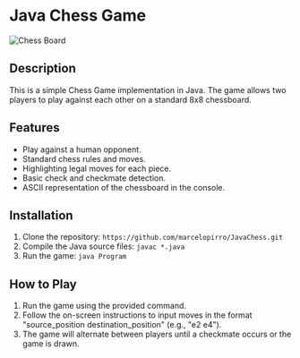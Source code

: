 # Java Chess Game

![Chess Board](chess_board.png)

## Description

This is a simple Chess Game implementation in Java. The game allows two players to play against each other on a standard 8x8 chessboard.

## Features

- Play against a human opponent.
- Standard chess rules and moves.
- Highlighting legal moves for each piece.
- Basic check and checkmate detection.
- ASCII representation of the chessboard in the console.

## Installation

1. Clone the repository: `https://github.com/marcelopirro/JavaChess.git`
2. Compile the Java source files: `javac *.java`
3. Run the game: `java Program`

## How to Play

1. Run the game using the provided command.
2. Follow the on-screen instructions to input moves in the format "source_position destination_position" (e.g., "e2 e4").
3. The game will alternate between players until a checkmate occurs or the game is drawn.
